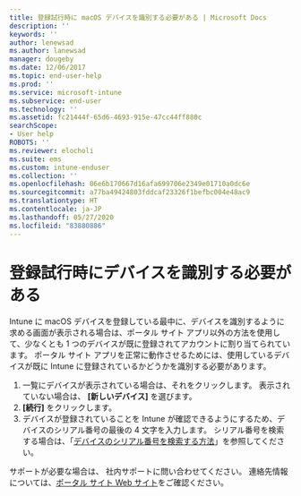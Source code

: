 ```yaml
---
title: 登録試行時に macOS デバイスを識別する必要がある | Microsoft Docs
description: ''
keywords: ''
author: lenewsad
ms.author: lanewsad
manager: dougeby
ms.date: 12/06/2017
ms.topic: end-user-help
ms.prod: ''
ms.service: microsoft-intune
ms.subservice: end-user
ms.technology: ''
ms.assetid: fc21444f-65d6-4693-915e-47cc44ff880c
searchScope:
- User help
ROBOTS: ''
ms.reviewer: elocholi
ms.suite: ems
ms.custom: intune-enduser
ms.collection: ''
ms.openlocfilehash: 06e6b170667d16afa699706e2349e01710a0dc6e
ms.sourcegitcommit: a77ba49424803fddcaf23326f1befbc004e48ac9
ms.translationtype: HT
ms.contentlocale: ja-JP
ms.lasthandoff: 05/27/2020
ms.locfileid: "83880886"
---
```

# <a name="you-need-to-identify-your-device-when-youre-trying-to-enroll"></a>登録試行時にデバイスを識別する必要がある

Intune に macOS デバイスを登録している最中に、デバイスを識別するように求める画面が表示される場合は、ポータル サイト アプリ以外の方法を使用して、少なくとも 1 つのデバイスが既に登録されてアカウントに割り当てられています。 ポータル サイト アプリを正常に動作させるためには、使用しているデバイスが既に Intune に登録されているかどうかを識別する必要があります。

1. 一覧にデバイスが表示されている場合は、それをクリックします。 表示されていない場合は、 **[新しいデバイス]** を選びます。
2. **[続行]** をクリックします。
3. デバイスが登録されていることを Intune が確認できるようにするため、デバイスのシリアル番号の最後の 4 文字を入力します。 シリアル番号を検索する場合は、「[デバイスのシリアル番号を検索する方法](how-do-i-find-the-serial-number-on-my-device-macos.md)」を参照してください。

サポートが必要な場合は、 社内サポートに問い合わせてください。 連絡先情報については、[ポータル サイト Web サイト](https://go.microsoft.com/fwlink/?linkid=2010980)をご確認ください。
